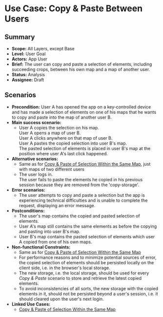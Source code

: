 # Use Case: Copy & Paste Between Users

## Summary

- **Scope:** All Layers, except Base
- **Level:** User Goal
- **Actors:** App User
- **Brief:** The user can copy and paste a selection of elements, including succeeding crops, between his own map and a map of another user.
- **Status:** Analysis
- **Assignee:** Draft

## Scenarios

- **Precondition:**
  User A has opened the app on a key-controlled device and has made a selection of elements on one of his maps that he wants to copy and paste into the map of another user B.
- **Main success scenario:**
  - User A copies the selection on his map.  
    User A opens a map of user B.  
    User A clicks anywhere on that map of user B.  
    User A pastes the copied selection into user B's map.  
    The pasted selection of elements is placed in user B's map at the position where user A's last click happened.
- **Alternative scenarios:**
  - Same as for [Copy & Paste of Selection Within the Same Map](../assigned/copy_paste_within_same_map.md#scenarios), just with maps of two different users
  - The user logs in.  
    The user fails to paste the elements he copied in his previous session because they are removed from the 'copy-storage'.
- **Error scenarios:**
  - The user attempts to copy and paste a selection but the app is experiencing technical difficulties and is unable to complete the request, displaying an error message.
- **Postconditions:**
  - The user's map contains the copied and pasted selection of elements.
  - User A's map still contains the same elements as before the copying and pasting into user B's map.
  - User B's map contains the pasted selection of elements which user A copied from one of his own maps.
- **Non-functional Constraints:**
  - Same as for [Copy & Paste of Selection Within the Same Map](../assigned/copy_paste_within_same_map.md#scenarios)
  - For performance reasons and to minimize potential sources of error, the copied selection of elements should be persisted locally on the client side, i.e. in the browser's local storage.
  - The new storage, i.e. the local storage, should be used for every _Copy & Paste_ scenario to store and retrieve the latest copied elements.
  - To avoid inconsistencies of all sorts, the new storage with the copied elements in it, should not be persisted beyond a user's session, i.e. it should cleared upon the user's next login.
- **Linked Use Cases:**
  - [Copy & Paste of Selection Within the Same Map](../assigned/copy_paste_within_same_map.md)
